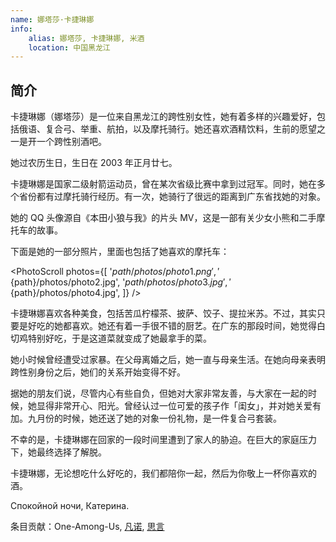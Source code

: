 ```yaml
---
name: 娜塔莎·卡捷琳娜
info:
    alias: 娜塔莎, 卡捷琳娜, 米酒
    location: 中国黑龙江
---
```


## 简介

卡捷琳娜（娜塔莎）是一位来自黑龙江的跨性别女性，她有着多样的兴趣爱好，包括俄语、复合弓、举重、航拍，以及摩托骑行。她还喜欢酒精饮料，生前的愿望之一是开一个跨性别酒吧。

她过农历生日，生日在 2003 年正月廿七。

卡捷琳娜是国家二级射箭运动员，曾在某次省级比赛中拿到过冠军。同时，她在多个省份都有过摩托骑行经历。有一次，她骑行了很远的距离到广东省找她的对象。

她的 QQ 头像源自《本田小狼与我》的片头 MV，这是一部有关少女小熊和二手摩托车的故事。

下面是她的一部分照片，里面也包括了她喜欢的摩托车：

<PhotoScroll photos={[
    '${path}/photos/photo1.png',
    '${path}/photos/photo2.jpg',
    '${path}/photos/photo3.jpg',
    '${path}/photos/photo4.jpg',
]} />

卡捷琳娜喜欢各种美食，包括苦瓜柠檬茶、披萨、饺子、提拉米苏。不过，其实只要是好吃的她都喜欢。她还有着一手很不错的厨艺。在广东的那段时间，她觉得白切鸡特别好吃，于是这道菜就变成了她最拿手的菜。

她小时候曾经遭受过家暴。在父母离婚之后，她一直与母亲生活。在她向母亲表明跨性别身份之后，她们的关系开始变得不好。

据她的朋友们说，尽管内心有些自负，但她对大家非常友善，与大家在一起的时候，她显得非常开心、阳光。曾经认过一位可爱的孩子作「闺女」，并对她关爱有加。九月份的时候，她还送了她的对象一份礼物，是一件复合弓套装。

不幸的是，卡捷琳娜在回家的一段时间里遭到了家人的胁迫。在巨大的家庭压力下，她最终选择了解脱。

卡捷琳娜，无论想吃什么好吃的，我们都陪你一起，然后为你敬上一杯你喜欢的酒。

Спокойной ночи, Катерина. 

条目贡献：One-Among-Us, [凡诺](https://twitter.com/VabfTvxPyfhtXgL), [思言](https://twitter.com/siyan_MTF)
